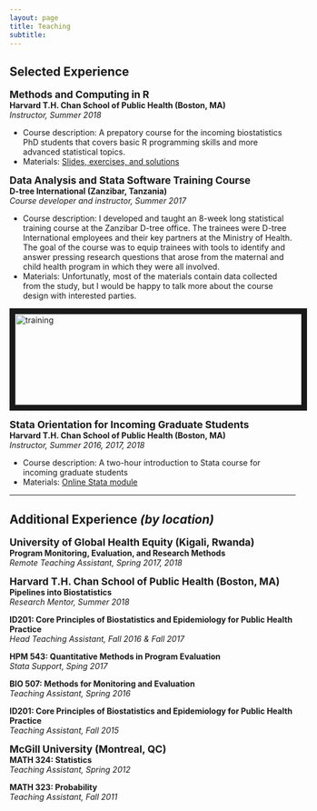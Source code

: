 ```yaml
---
layout: page
title: Teaching
subtitle: 
---
```


## Selected Experience

<strong style="font-size: 125%;"> Methods and Computing in R </strong>  
**Harvard T.H. Chan School of Public Health (Boston, MA)**  
_Instructor, Summer 2018_  
+ Course description: A prepatory course for the incoming biostatistics PhD students that covers basic R programming skills and more advanced statistical topics. 
+ Materials: <a href="https://isabelfulcher.github.io/methodsprep/"> Slides, exercises, and solutions</a> 

<strong style="font-size: 125%;"> Data Analysis and Stata Software Training Course </strong>  
**D-tree International (Zanzibar, Tanzania)**  
_Course developer and instructor, Summer 2017_  
+ Course description: I developed and taught an 8-week long statistical training course at the Zanzibar D-tree office. The trainees were D-tree International employees and their key partners at the Ministry of Health. The goal of the course was to equip trainees with tools to identify and answer pressing research questions that arose from the maternal and child health program in which they were all involved. 
+ Materials: Unfortunatly, most of the materials contain data collected from the study, but I would be happy to talk more about the course design with interested parties.

<img src="https://isabelfulcher.github.io/img/training.png" align="middle"
alt="training" width="720" height="160" border="10" />

<strong style="font-size: 125%;"> Stata Orientation for Incoming Graduate Students </strong>  
**Harvard T.H. Chan School of Public Health (Boston, MA)**  
_Instructor, Summer 2016, 2017, 2018_  
+ Course description: A two-hour introduction to Stata course for incoming graduate students
+ Materials: <a href="https://www.hsph.harvard.edu/orientation/stata-module/"> Online Stata module</a> 

---

## Additional Experience _(by location)_

<strong style="font-size: 125%;"> University of Global Health Equity (Kigali, Rwanda) </strong>  
**Program Monitoring, Evaluation, and Research Methods**  
_Remote Teaching Assistant, Spring 2017, 2018_

<strong style="font-size: 125%;"> Harvard T.H. Chan School of Public Health (Boston, MA) </strong>  
**Pipelines into Biostatistics**  
_Research Mentor, Summer 2018_

**ID201: Core Principles of Biostatistics and Epidemiology for Public Health Practice**  
_Head Teaching Assistant, Fall 2016 & Fall 2017_  

**HPM 543: Quantitative Methods in Program Evaluation**  
_Stata Support, Sping 2017_

**BIO 507: Methods for Monitoring and Evaluation**  
_Teaching Assistant, Spring 2016_

**ID201: Core Principles of Biostatistics and Epidemiology for Public Health Practice**  
_Teaching Assistant, Fall 2015_

<strong style="font-size: 125%;"> McGill University (Montreal, QC) </strong>  
**MATH 324: Statistics**  
_Teaching Assistant, Spring 2012_

**MATH 323: Probability**  
_Teaching Assistant, Fall 2011_
